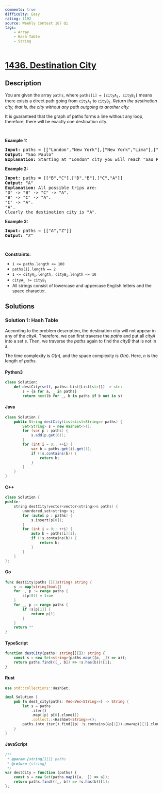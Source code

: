 ```yaml
---
comments: true
difficulty: Easy
rating: 1192
source: Weekly Contest 187 Q1
tags:
    - Array
    - Hash Table
    - String
---
```


<!-- problem:start -->

# [1436. Destination City](https://leetcode.com/problems/destination-city)

## Description

<!-- description:start -->

<p>You are given the array <code>paths</code>, where <code>paths[i] = [cityA<sub>i</sub>, cityB<sub>i</sub>]</code> means there exists a direct path going from <code>cityA<sub>i</sub></code> to <code>cityB<sub>i</sub></code>. <em>Return the destination city, that is, the city without any path outgoing to another city.</em></p>

<p>It is guaranteed that the graph of paths forms a line without any loop, therefore, there will be exactly one destination city.</p>

<p>&nbsp;</p>
<p><strong class="example">Example 1:</strong></p>

<pre>
<strong>Input:</strong> paths = [[&quot;London&quot;,&quot;New York&quot;],[&quot;New York&quot;,&quot;Lima&quot;],[&quot;Lima&quot;,&quot;Sao Paulo&quot;]]
<strong>Output:</strong> &quot;Sao Paulo&quot; 
<strong>Explanation:</strong> Starting at &quot;London&quot; city you will reach &quot;Sao Paulo&quot; city which is the destination city. Your trip consist of: &quot;London&quot; -&gt; &quot;New York&quot; -&gt; &quot;Lima&quot; -&gt; &quot;Sao Paulo&quot;.
</pre>

<p><strong class="example">Example 2:</strong></p>

<pre>
<strong>Input:</strong> paths = [[&quot;B&quot;,&quot;C&quot;],[&quot;D&quot;,&quot;B&quot;],[&quot;C&quot;,&quot;A&quot;]]
<strong>Output:</strong> &quot;A&quot;
<strong>Explanation:</strong> All possible trips are:&nbsp;
&quot;D&quot; -&gt; &quot;B&quot; -&gt; &quot;C&quot; -&gt; &quot;A&quot;.&nbsp;
&quot;B&quot; -&gt; &quot;C&quot; -&gt; &quot;A&quot;.&nbsp;
&quot;C&quot; -&gt; &quot;A&quot;.&nbsp;
&quot;A&quot;.&nbsp;
Clearly the destination city is &quot;A&quot;.
</pre>

<p><strong class="example">Example 3:</strong></p>

<pre>
<strong>Input:</strong> paths = [[&quot;A&quot;,&quot;Z&quot;]]
<strong>Output:</strong> &quot;Z&quot;
</pre>

<p>&nbsp;</p>
<p><strong>Constraints:</strong></p>

<ul>
	<li><code>1 &lt;= paths.length &lt;= 100</code></li>
	<li><code>paths[i].length == 2</code></li>
	<li><code>1 &lt;= cityA<sub>i</sub>.length, cityB<sub>i</sub>.length &lt;= 10</code></li>
	<li><code>cityA<sub>i</sub> != cityB<sub>i</sub></code></li>
	<li>All strings consist of lowercase and uppercase English letters and the space character.</li>
</ul>

<!-- description:end -->

## Solutions

<!-- solution:start -->

### Solution 1: Hash Table

According to the problem description, the destination city will not appear in any of the $\textit{cityA}$. Therefore, we can first traverse the $\textit{paths}$ and put all $\textit{cityA}$ into a set $\textit{s}$. Then, we traverse the $\textit{paths}$ again to find the $\textit{cityB}$ that is not in $\textit{s}$.

The time complexity is $O(n)$, and the space complexity is $O(n)$. Here, $n$ is the length of $\textit{paths}$.

<!-- tabs:start -->

#### Python3

```python
class Solution:
    def destCity(self, paths: List[List[str]]) -> str:
        s = {a for a, _ in paths}
        return next(b for _, b in paths if b not in s)
```

#### Java

```java
class Solution {
    public String destCity(List<List<String>> paths) {
        Set<String> s = new HashSet<>();
        for (var p : paths) {
            s.add(p.get(0));
        }
        for (int i = 0;; ++i) {
            var b = paths.get(i).get(1);
            if (!s.contains(b)) {
                return b;
            }
        }
    }
}
```

#### C++

```cpp
class Solution {
public:
    string destCity(vector<vector<string>>& paths) {
        unordered_set<string> s;
        for (auto& p : paths) {
            s.insert(p[0]);
        }
        for (int i = 0;; ++i) {
            auto b = paths[i][1];
            if (!s.contains(b)) {
                return b;
            }
        }
    }
};
```

#### Go

```go
func destCity(paths [][]string) string {
	s := map[string]bool{}
	for _, p := range paths {
		s[p[0]] = true
	}
	for _, p := range paths {
		if !s[p[1]] {
			return p[1]
		}
	}
	return ""
}
```

#### TypeScript

```ts
function destCity(paths: string[][]): string {
    const s = new Set<string>(paths.map(([a, _]) => a));
    return paths.find(([_, b]) => !s.has(b))![1];
}
```

#### Rust

```rust
use std::collections::HashSet;

impl Solution {
    pub fn dest_city(paths: Vec<Vec<String>>) -> String {
        let s = paths
            .iter()
            .map(|p| p[0].clone())
            .collect::<HashSet<String>>();
        paths.into_iter().find(|p| !s.contains(&p[1])).unwrap()[1].clone()
    }
}
```

#### JavaScript

```js
/**
 * @param {string[][]} paths
 * @return {string}
 */
var destCity = function (paths) {
    const s = new Set(paths.map(([a, _]) => a));
    return paths.find(([_, b]) => !s.has(b))[1];
};
```

<!-- tabs:end -->

<!-- solution:end -->

<!-- problem:end -->
